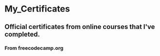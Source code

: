 # My_Certificates
## Official certificates from online courses that I've completed. 
### From freecodecamp.org
